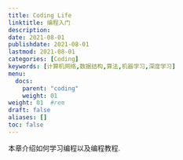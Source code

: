 ```yaml
---
title: Coding Life
linktitle: 编程入门
description: 
date: 2021-08-01
publishdate: 2021-08-01
lastmod: 2021-08-01
categories: [Coding]
keywords: [计算机网络,数据结构,算法,机器学习,深度学习]
menu:
  docs:
    parent: "coding"
    weight: 01
weight: 01	#rem
draft: false
aliases: []
toc: false
---
```


本章介绍如何学习编程以及编程教程.
